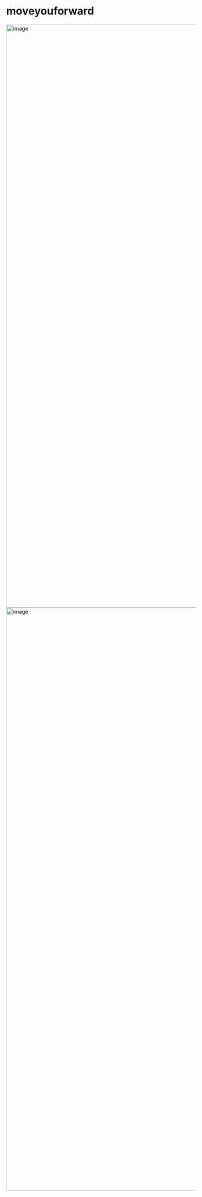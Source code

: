 # moveyouforward

<img width="1552" alt="image" src="https://user-images.githubusercontent.com/111319810/235384724-a52855b0-8655-43d2-9117-1d28fe2a1f2b.png">

<img width="1552" alt="image" src="https://user-images.githubusercontent.com/111319810/235384792-930f2a6d-30b3-4824-aba3-9a586dd97995.png">
